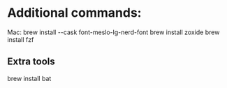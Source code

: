 # Additional commands:

Mac:
brew install --cask font-meslo-lg-nerd-font
brew install zoxide
brew install fzf


## Extra tools
brew install bat
